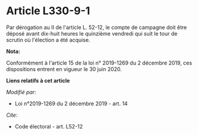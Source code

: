 # Article L330-9-1

Par dérogation au II de l'article L. 52-12, le compte de campagne doit être déposé avant dix-huit heures le quinzième
vendredi qui suit le tour de scrutin où l'élection a été acquise.

**Nota:**

Conformément à l'article 15 de la loi n° 2019-1269 du 2 décembre 2019, ces dispositions entrent en vigueur le 30 juin 2020.

**Liens relatifs à cet article**

_Modifié par_:

  - Loi n°2019-1269 du 2 décembre 2019 - art. 14

_Cite_:

  - Code électoral - art. L52-12
